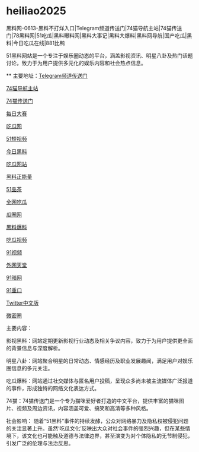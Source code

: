 # heiliao2025
黑料网-0613-黑料不打烊入口|Telegram频道传送门|74猫导航主站|74猫传送门|78黑料网|51吃瓜|黑料曝料网|黑料大事记|黑料大爆料|黑料网导航|国产吃瓜|黑料|今日吃瓜在线|881比鸭

51黑料网站是一个专注于娱乐圈动态的平台，涵盖影视资讯、明星八卦及热门话题讨论，致力于为用户提供多元化的娱乐内容和社会热点信息。

** 主要地址：<a href="https://74mao.com/">Telegram频道传送门</a>

<a href="https://74mao.com/">74猫导航主站</a>

<a href="https://74mao.com/">74猫传送门</a>

<a href="https://pc1-26.pages.dev/">每日大赛</a>

<a href="https://cg1-39.pages.dev/">吃瓜网</a>

<a href="https://pc2-25.pages.dev/">51短视频</a>

<a href="https://pc10-24.pages.dev/">今日黑料</a>

<a href="https://cg1-27.pages.dev/">吃瓜网站</a>

<a href="https://cg8-12.pages.dev/">黑料正能量</a>

<a href="https://pc8-34.pages.dev/">51品茶</a>

<a href="https://cg4-21.pages.dev/">全网吃瓜</a>

<a href="https://cg6-21.pages.dev/">瓜圈网</a>

<a href="https://cg5-24.pages.dev/">黑料爆料</a>

<a href="https://cg9-07.pages.dev/">吃瓜视频</a>

<a href="https://91shipin-01.pages.dev/">91视频</a>

<a href="https://91pornzuixin.pages.dev/">外网天堂</a>

<a href="https://50duhuizui.pages.dev/">91暗网</a>

<a href="https://zhong-kou.pages.dev/">91重口</a>

<a href="https://twitterzhongwenban.pages.dev/">Twitter中文版</a>

<a href="https://weimiquanzui01.pages.dev/">微密圈</a>

主要内容：

影视黑料：网站定期更新影视行业动态及相关争议内容，致力于为用户提供更全面的背景信息与深度解析。

明星八卦：网站聚合明星的日常动态、情感经历及职业发展趣闻，满足用户对娱乐圈信息的多元关注。

吃瓜爆料：网站通过社交媒体与匿名用户投稿，呈现众多尚未被主流媒体广泛报道的事件，形成独特的网络文化表达方式。

74猫：74猫传送门是一个专为猫咪爱好者打造的中文平台，提供丰富的猫咪图片、视频及周边资讯，内容涵盖可爱、搞笑和高清等多种风格。

社会影响：
随着“51黑料”事件的持续发酵，公众对网络暴力及隐私权被侵犯问题的关注显著上升。虽然‘吃瓜文化’反映出大众对社会事件的强烈兴趣，但在某些情境下，该文化也可能触及道德与法律边界，甚至演变为对个体隐私的无节制侵犯，引发广泛的伦理与法治反思。

